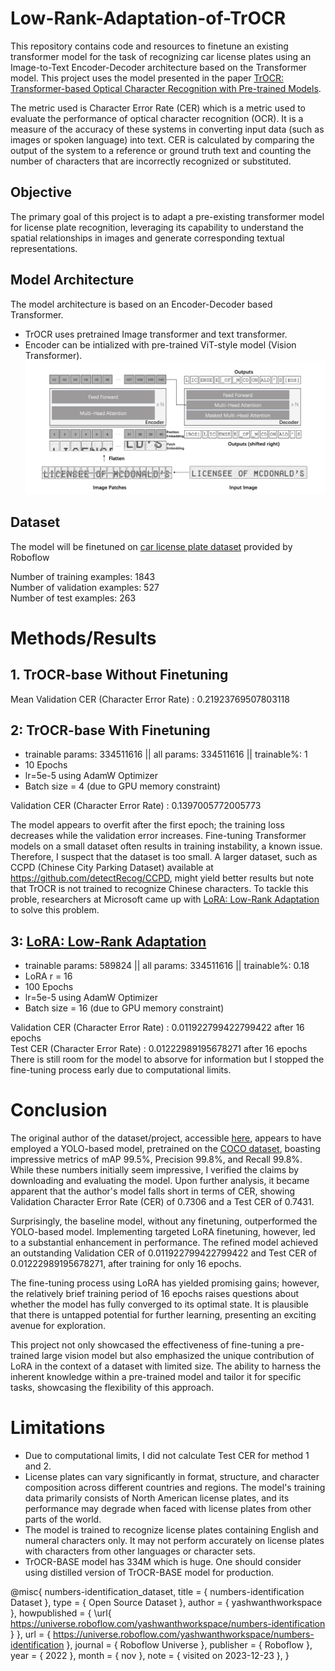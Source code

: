 # Low-Rank-Adaptation-of-TrOCR

This repository contains code and resources to finetune an existing transformer model for the task of recognizing car license plates using an Image-to-Text Encoder-Decoder architecture based on the Transformer model. This project uses the model presented in the paper [TrOCR: Transformer-based Optical Character Recognition with Pre-trained Models](https://arxiv.org/abs/2109.10282).

The metric used is Character Error Rate (CER) which is a metric used to evaluate the performance of optical character recognition (OCR). It is a measure of the accuracy of these systems in converting input data (such as images or spoken language) into text. CER is calculated by comparing the output of the system to a reference or ground truth text and counting the number of characters that are incorrectly recognized or substituted.

## Objective
The primary goal of this project is to adapt a pre-existing transformer model for license plate recognition, leveraging its capability to understand the spatial relationships in images and generate corresponding textual representations.

## Model Architecture
The model architecture is based on an Encoder-Decoder based Transformer. 
* TrOCR uses pretrained Image transformer and text transformer.
* Encoder can be intialized with pre-trained ViT-style model (Vision Transformer). <br />
![Model Architecture](model_architecture.png?raw=true) <br />

## Dataset
The model will be finetuned on [car license plate dataset](https://universe.roboflow.com/yashwanthworkspace/numbers-identification/dataset/2) provided by Roboflow

Number of training examples: 1843  <br />
Number of validation examples: 527  <br />
Number of test examples: 263

# Methods/Results

## 1. TrOCR-base Without Finetuning
Mean Validation CER (Character Error Rate) : 0.21923769507803118

## 2: TrOCR-base With Finetuning
* trainable params: 334511616 || all params: 334511616 || trainable%: 1 <br />
* 10 Epochs <br />
* lr=5e-5 using AdamW Optimizer <br />
* Batch size = 4 (due to GPU memory constraint) <br />

Validation CER (Character Error Rate) : 0.1397005772005773 <br />

The model appears to overfit after the first epoch; the training loss decreases while the validation error increases. Fine-tuning Transformer models on a small dataset often results in training instability, a known issue. Therefore, I suspect that the dataset is too small. A larger dataset, such as CCPD (Chinese City Parking Dataset) available at https://github.com/detectRecog/CCPD, might yield better results but note that TrOCR is not trained to recognize Chinese characters. To tackle this proble, researchers at Microsoft came up with [LoRA: Low-Rank Adaptation](https://arxiv.org/abs/2106.09685) to solve this problem. 

## 3: [LoRA: Low-Rank Adaptation](https://arxiv.org/abs/2106.09685)
* trainable params: 589824 || all params: 334511616 || trainable%: 0.18 <br />
* LoRA r = 16 <br />
* 100 Epochs <br />
* lr=5e-5 using AdamW Optimizer <br />
* Batch size = 16 (due to GPU memory constraint) <br />

Validation CER (Character Error Rate) : 0.011922799422799422 after 16 epochs <br />
Test CER (Character Error Rate) : 0.01222989195678271 after 16 epochs <br />
There is still room for the model to absorve for information but I stopped the fine-tuning process early due to computational limits.

# Conclusion
The original author of the dataset/project, accessible [here](https://universe.roboflow.com/yashwanthworkspace/numbers-identification), appears to have employed a YOLO-based model, pretrained on the [COCO dataset](https://cocodataset.org/#home), boasting impressive metrics of mAP 99.5%, Precision 99.8%, and Recall 99.8%. While these numbers initially seem impressive, I verified the claims by downloading and evaluating the model. Upon further analysis, it became apparent that the author's model falls short in terms of CER, showing Validation Character Error Rate (CER) of 0.7306 and a Test CER of 0.7431. 

Surprisingly, the baseline model, without any finetuning, outperformed the YOLO-based model. Implementing targeted LoRA finetuning, however, led to a substantial enhancement in performance. The refined model achieved an outstanding Validation CER of 0.011922799422799422 and Test CER of 0.01222989195678271, after training for only 16 epochs. 

The fine-tuning process using LoRA has yielded promising gains; however, the relatively brief training period of 16 epochs raises questions about whether the model has fully converged to its optimal state. It is plausible that there is untapped potential for further learning, presenting an exciting avenue for exploration.

This project not only showcased the effectiveness of fine-tuning a pre-trained large vision model but also emphasized the unique contribution of LoRA in the context of a dataset with limited size. The ability to harness the inherent knowledge within a pre-trained model and tailor it for specific tasks, showcasing the flexibility of this approach.

# Limitations
* Due to computational limits, I did not calculate Test CER for method 1 and 2.
* License plates can vary significantly in format, structure, and character composition across different countries and regions. The model's training data primarily consists of North American license plates, and its performance may degrade when faced with license plates from other parts of the world.
* The model is trained to recognize license plates containing English and numeral characters only. It may not perform accurately on license plates with characters from other languages or character sets.
* TrOCR-BASE model has 334M which is huge. One should consider using distilled version of TrOCR-BASE model for production. 

@misc{ numbers-identification_dataset,
    title = { numbers-identification Dataset },
    type = { Open Source Dataset },
    author = { yashwanthworkspace },
    howpublished = { \url{ https://universe.roboflow.com/yashwanthworkspace/numbers-identification } },
    url = { https://universe.roboflow.com/yashwanthworkspace/numbers-identification },
    journal = { Roboflow Universe },
    publisher = { Roboflow },
    year = { 2022 },
    month = { nov },
    note = { visited on 2023-12-23 },
}
